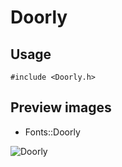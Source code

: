 Doorly
==========

Usage
------

    #include <Doorly.h>

Preview images
--------------
* Fonts::Doorly 

![Doorly](https://raw.githubusercontent.com/Cariad/Doorly/master/Preview/Doorly.png)

